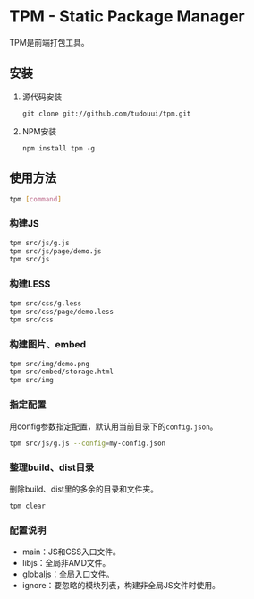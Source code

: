 TPM - Static Package Manager
=================================================

TPM是前端打包工具。

## 安装

1. 源代码安装
	```
	git clone git://github.com/tudouui/tpm.git
	```

2. NPM安装
	```
	npm install tpm -g
	```

## 使用方法

```bash
tpm [command]
```

### 构建JS

```bash
tpm src/js/g.js
tpm src/js/page/demo.js
tpm src/js
```

### 构建LESS

```bash
tpm src/css/g.less
tpm src/css/page/demo.less
tpm src/css
```

### 构建图片、embed

```bash
tpm src/img/demo.png
tpm src/embed/storage.html
tpm src/img
```

### 指定配置
用config参数指定配置，默认用当前目录下的`config.json`。

```bash
tpm src/js/g.js --config=my-config.json
```

### 整理build、dist目录

删除build、dist里的多余的目录和文件夹。

```bash
tpm clear
```

### 配置说明

* main：JS和CSS入口文件。
* libjs：全局非AMD文件。
* globaljs：全局入口文件。
* ignore：要忽略的模块列表，构建非全局JS文件时使用。
